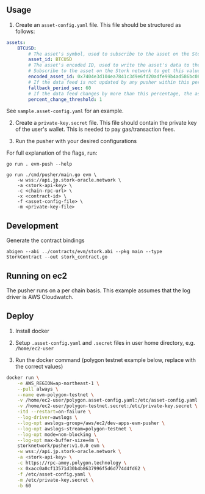 ## Usage

1. Create an `asset-config.yaml` file. This file should be structured as follows:

```yaml
assets:
    BTCUSD:
        # The asset's symbol, used to subscribe to the asset on the Stork network
        asset_id: BTCUSD
        # The asset's encoded ID, used to write the asset's data to the Stork contract. This is the keccak256 hash of the asset's symbol
        # Subscribe to the asset on the Stork network to get this value
        encoded_asset_id: 0x7404e3d104ea7841c3d9e6fd20adfe99b4ad586bc08d8f3bd3afef894cf184de
        # If the data feed is not updated by any pusher within this period the asset should be added to the batched updates
        fallback_period_sec: 60
        # If the data feed changes by more than this percentage, the asset should be added to the batched updates
        percent_change_threshold: 1
```

See `sample.asset-config.yaml` for an example.

2. Create a `private-key.secret` file. This file should contain the private key of the user's wallet. This is needed to pay gas/transaction fees.

3. Run the pusher with your desired configurations

For full explanation of the flags, run:
```
go run . evm-push --help
```

```
go run ./cmd/pusher/main.go evm \
    -w wss://api.jp.stork-oracle.network \
    -a <stork-api-key> \
    -c <chain-rpc-url> \
    -x <contract-id> \
    -f <asset-config-file> \
    -m <private-key-file>
```

## Development

Generate the contract bindings
```
abigen --abi ../contracts/evm/stork.abi --pkg main --type StorkContract --out stork_contract.go
```

## Running on ec2

The pusher runs on a per chain basis. This example assumes that the log driver is AWS Cloudwatch.

## Deploy

1. Install docker

2. Setup `.asset-config.yaml` and `.secret` files in user home directory, e.g. `/home/ec2-user`

3. Run the docker command (polygon testnet example below, replace with the correct values)

```bash
docker run \
    -e AWS_REGION=ap-northeast-1 \
    --pull always \
    --name evm-polygon-testnet \
    -v /home/ec2-user/polygon.asset-config.yaml:/etc/asset-config.yaml \
    -v /home/ec2-user/polygon-testnet.secret:/etc/private-key.secret \
    -itd --restart=on-failure \
    --log-driver=awslogs \
    --log-opt awslogs-group=/aws/ec2/dev-apps-evm-pusher \
    --log-opt awslogs-stream=polygon-testnet \
    --log-opt mode=non-blocking \
    --log-opt max-buffer-size=4m \
    storknetwork/pusher:v1.0.0 evm \
    -w wss://api.jp.stork-oracle.network \
    -a <stork-api-key> \
    -c https://rpc-amoy.polygon.technology \
    -x 0xacc0a0cf13571d30b4b8637996f5d6d774d4fd62 \
    -f /etc/asset-config.yaml \
    -m /etc/private-key.secret \
    -b 60
```
